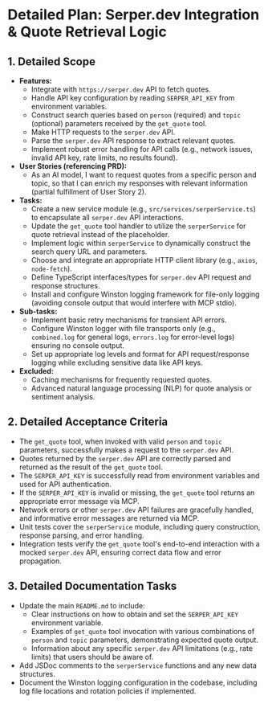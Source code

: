 # Detailed Plan: Serper.dev Integration & Quote Retrieval Logic

## 1. Detailed Scope

- **Features:**
  - Integrate with `https://serper.dev` API to fetch quotes.
  - Handle API key configuration by reading `SERPER_API_KEY` from environment variables.
  - Construct search queries based on `person` (required) and `topic` (optional) parameters received by the `get_quote` tool.
  - Make HTTP requests to the `serper.dev` API.
  - Parse the `serper.dev` API response to extract relevant quotes.
  - Implement robust error handling for API calls (e.g., network issues, invalid API key, rate limits, no results found).
- **User Stories (referencing PRD):**
  - As an AI model, I want to request quotes from a specific person and topic, so that I can enrich my responses with relevant information (partial fulfillment of User Story 2).
- **Tasks:**
  - Create a new service module (e.g., `src/services/serperService.ts`) to encapsulate all `serper.dev` API interactions.
  - Update the `get_quote` tool handler to utilize the `serperService` for quote retrieval instead of the placeholder.
  - Implement logic within `serperService` to dynamically construct the search query URL and parameters.
  - Choose and integrate an appropriate HTTP client library (e.g., `axios`, `node-fetch`).
  - Define TypeScript interfaces/types for `serper.dev` API request and response structures.
  - Install and configure Winston logging framework for file-only logging (avoiding console output that would interfere with MCP stdio).
- **Sub-tasks:**
  - Implement basic retry mechanisms for transient API errors.
  - Configure Winston logger with file transports only (e.g., `combined.log` for general logs, `errors.log` for error-level logs) ensuring no console output.
  - Set up appropriate log levels and format for API request/response logging while excluding sensitive data like API keys.
- **Excluded:**
  - Caching mechanisms for frequently requested quotes.
  - Advanced natural language processing (NLP) for quote analysis or sentiment analysis.

## 2. Detailed Acceptance Criteria

- The `get_quote` tool, when invoked with valid `person` and `topic` parameters, successfully makes a request to the `serper.dev` API.
- Quotes returned by the `serper.dev` API are correctly parsed and returned as the result of the `get_quote` tool.
- The `SERPER_API_KEY` is successfully read from environment variables and used for API authentication.
- If the `SERPER_API_KEY` is invalid or missing, the `get_quote` tool returns an appropriate error message via MCP.
- Network errors or other `serper.dev` API failures are gracefully handled, and informative error messages are returned via MCP.
- Unit tests cover the `serperService` module, including query construction, response parsing, and error handling.
- Integration tests verify the `get_quote` tool's end-to-end interaction with a mocked `serper.dev` API, ensuring correct data flow and error propagation.

## 3. Detailed Documentation Tasks

- Update the main `README.md` to include:
  - Clear instructions on how to obtain and set the `SERPER_API_KEY` environment variable.
  - Examples of `get_quote` tool invocation with various combinations of `person` and `topic` parameters, demonstrating expected quote output.
  - Information about any specific `serper.dev` API limitations (e.g., rate limits) that users should be aware of.
- Add JSDoc comments to the `serperService` functions and any new data structures.
- Document the Winston logging configuration in the codebase, including log file locations and rotation policies if implemented.
